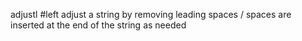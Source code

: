adjustl #left adjust a string by removing leading spaces / spaces are inserted at the end of the string as needed
